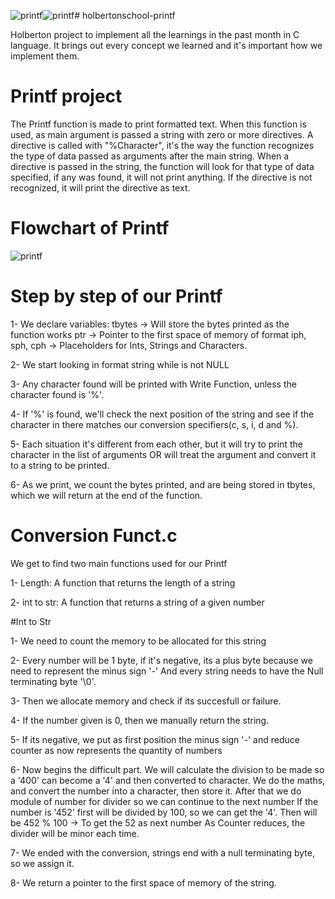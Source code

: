 ![printf](https://github.com/user-attachments/assets/2550214c-f70a-40c3-a924-a19c35e79fbc)![printf](https://github.com/user-attachments/assets/c63d9f06-8654-4151-8221-d62666f48220)# holbertonschool-printf

Holberton project to implement all the learnings in the past month in C language.
It brings out every concept we learned and it's important how we implement them.

# Printf project

The Printf function is made to print formatted text.
When this function is used, as main argument is passed a string with zero or more directives.
A directive is called with "%Character", it's the way the function recognizes the type of data passed as arguments
after the main string.
When a directive is passed in the string, the function will look for that type of data specified, if any was found,
it will not print anything. If the directive is not recognized, it will print the directive as text.

# Flowchart of Printf

![printf](https://github.com/user-attachments/assets/3d1f093f-0da0-43d6-9e4e-852ea3b2c211)


# Step by step of our Printf

1- We declare variables:
	tbytes -> Will store the bytes printed as the function works
	ptr -> Pointer to the first space of memory of format
	iph, sph, cph -> Placeholders for Ints, Strings and Characters.

2- We start looking in format string while is not NULL

3- Any character found will be printed with Write Function, unless the character found is '%'.

4- If '%' is found, we'll check the next position of the string and see if the character in there
	matches our conversion specifiers(c, s, i, d and %).

5- Each situation it's different from each other, but it will try to print the character in the list of arguments
	OR will treat the argument and convert it to a string to be printed.

6- As we print, we count the bytes printed, and are being stored in tbytes, which we will return at the end of the function.

# Conversion Funct.c

We get to find two main functions used for our Printf

1- Length: A function that returns the length of a string

2- int to str: A function that returns a string of a given number

#Int to Str

1- We need to count the memory to be allocated for this string

2- Every number will be 1 byte, if it's negative, its a plus byte because we need to represent the minus sign '-'
	And every string needs to have the Null terminating byte '\0'.

3- Then we allocate memory and check if its succesfull or failure.

4- If the number given is 0, then we manually return the string.

5- If its negative, we put as first position the minus sign '-' and reduce counter as now represents the quantity of numbers

6- Now begins the difficult part.
	We will calculate the division to be made so a '400' can become a '4' and then converted to character.
	We do the maths, and convert the number into a character, then store it.
	After that we do module of number for divider so we can continue to the next number
	If the number is '452' first will be divided by 100, so we can get the '4'.
	Then will be 452 % 100 -> To get the 52 as next number
	As Counter reduces, the divider will be minor each time.

7- We ended with the conversion, strings end with a null terminating byte, so we assign it.

8- We return a pointer to the first space of memory of the string.
